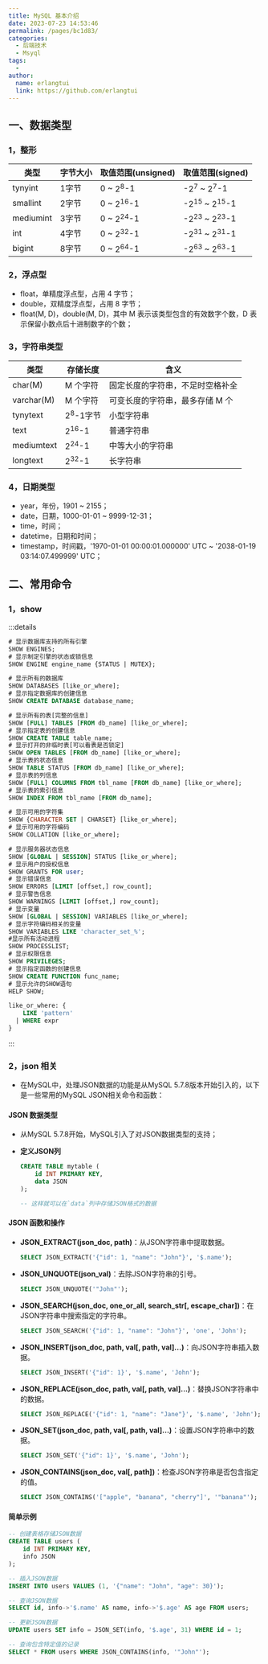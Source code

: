 ```yaml
---
title: MySQL 基本介绍
date: 2023-07-23 14:53:46
permalink: /pages/bc1d83/
categories:
  - 后端技术
  - Msyql
tags:
  - 
author: 
  name: erlangtui
  link: https://github.com/erlangtui
---
```


## 一、数据类型
### 1，整形
类型|字节大小|取值范围(unsigned)|取值范围(signed)
--|--|--|--
tynyint|1字节|0 ~ $2^{8}$-1|-$2^{7}$ ~ $2^{7}$-1
smallint|2字节|0 ~ $2^{16}$-1|-$2^{15}$ ~ $2^{15}$-1
mediumint|3字节|0 ~ $2^{24}$-1|-$2^{23}$ ~ $2^{23}$-1
int|4字节|0 ~ $2^{32}$-1|-$2^{31}$ ~ $2^{31}$-1
bigint|8字节|0 ~ $2^{64}$-1|-$2^{63}$ ~ $2^{63}$-1

### 2，浮点型
* float，单精度浮点型，占用 4 字节；
* double，双精度浮点型，占用 8 字节；
* float(M, D)，double(M, D)，其中 M 表示该类型包含的有效数字个数，D 表示保留小数点后十进制数字的个数；

### 3，字符串类型
类型|存储长度|含义
--|--|--
char(M)| M 个字符|固定长度的字符串，不足时空格补全
varchar(M)|M 个字符|可变长度的字符串，最多存储 M 个
tynytext|$2^{8}$-1字节|小型字符串
text|$2^{16}$-1|普通字符串
mediumtext|$2^{24}$-1|中等大小的字符串
longtext|$2^{32}$-1|长字符串

### 4，日期类型
* year，年份，1901 ~ 2155；
* date，日期，1000-01-01 ~ 9999-12-31；
* time，时间；
* datetime，日期和时间；
* timestamp，时间戳，'1970-01-01 00:00:01.000000' UTC ~ '2038-01-19 03:14:07.499999' UTC；

## 二、常用命令
### 1，show
:::details
``` sql
# 显示数据库支持的所有引擎
SHOW ENGINES;
# 显示制定引擎的状态或锁信息
SHOW ENGINE engine_name {STATUS | MUTEX};

# 显示所有的数据库
SHOW DATABASES [like_or_where];
# 显示指定数据库的创建信息
SHOW CREATE DATABASE database_name;

# 显示所有的表[完整的信息]
SHOW [FULL] TABLES [FROM db_name] [like_or_where];
# 显示指定表的创建信息
SHOW CREATE TABLE table_name;
# 显示打开的非临时表[可以看表是否锁定]
SHOW OPEN TABLES [FROM db_name] [like_or_where];
# 显示表的状态信息
SHOW TABLE STATUS [FROM db_name] [like_or_where];
# 显示表的列信息
SHOW [FULL] COLUMNS FROM tbl_name [FROM db_name] [like_or_where];
# 显示表的索引信息
SHOW INDEX FROM tbl_name [FROM db_name];

# 显示可用的字符集
SHOW {CHARACTER SET | CHARSET} [like_or_where];
# 显示可用的字符编码
SHOW COLLATION [like_or_where];

# 显示服务器状态信息
SHOW [GLOBAL | SESSION] STATUS [like_or_where];
# 显示用户的授权信息
SHOW GRANTS FOR user;
# 显示错误信息
SHOW ERRORS [LIMIT [offset,] row_count];
# 显示警告信息
SHOW WARNINGS [LIMIT [offset,] row_count];
# 显示变量
SHOW [GLOBAL | SESSION] VARIABLES [like_or_where];
# 显示字符编码相关的变量
SHOW VARIABLES LIKE 'character_set_%';
#显示所有活动进程
SHOW PROCESSLIST;
# 显示权限信息
SHOW PRIVILEGES;
# 显示指定函数的创建信息
SHOW CREATE FUNCTION func_name;
# 显示允许的SHOW语句
HELP SHOW;

like_or_where: {
    LIKE 'pattern'
  | WHERE expr
}

```
:::

### 2，json 相关
- 在MySQL中，处理JSON数据的功能是从MySQL 5.7.8版本开始引入的，以下是一些常用的MySQL JSON相关命令和函数：

#### JSON 数据类型
- 从MySQL 5.7.8开始，MySQL引入了对JSON数据类型的支持；

- **定义JSON列**

  ```sql
  CREATE TABLE mytable (
      id INT PRIMARY KEY,
      data JSON
  );

  -- 这样就可以在`data`列中存储JSON格式的数据
  ```

#### JSON 函数和操作
- **JSON_EXTRACT(json_doc, path)**：从JSON字符串中提取数据。

  ```sql
  SELECT JSON_EXTRACT('{"id": 1, "name": "John"}', '$.name');
  ```

- **JSON_UNQUOTE(json_val)**：去除JSON字符串的引号。

  ```sql
  SELECT JSON_UNQUOTE('"John"');
  ```

- **JSON_SEARCH(json_doc, one_or_all, search_str[, escape_char])**：在JSON字符串中搜索指定的字符串。

  ```sql
  SELECT JSON_SEARCH('{"id": 1, "name": "John"}', 'one', 'John');
  ```

- **JSON_INSERT(json_doc, path, val[, path, val]...)**：向JSON字符串插入数据。

  ```sql
  SELECT JSON_INSERT('{"id": 1}', '$.name', 'John');
  ```

- **JSON_REPLACE(json_doc, path, val[, path, val]...)**：替换JSON字符串中的数据。

  ```sql
  SELECT JSON_REPLACE('{"id": 1, "name": "Jane"}', '$.name', 'John');
  ```

- **JSON_SET(json_doc, path, val[, path, val]...)**：设置JSON字符串中的数据。

  ```sql
  SELECT JSON_SET('{"id": 1}', '$.name', 'John');
  ```

- **JSON_CONTAINS(json_doc, val[, path])**：检查JSON字符串是否包含指定的值。

  ```sql
  SELECT JSON_CONTAINS('["apple", "banana", "cherry"]', '"banana"');
  ```

#### 简单示例

```sql
-- 创建表格存储JSON数据
CREATE TABLE users (
    id INT PRIMARY KEY,
    info JSON
);

-- 插入JSON数据
INSERT INTO users VALUES (1, '{"name": "John", "age": 30}');

-- 查询JSON数据
SELECT id, info->'$.name' AS name, info->'$.age' AS age FROM users;

-- 更新JSON数据
UPDATE users SET info = JSON_SET(info, '$.age', 31) WHERE id = 1;

-- 查询包含特定值的记录
SELECT * FROM users WHERE JSON_CONTAINS(info, '"John"');
```
